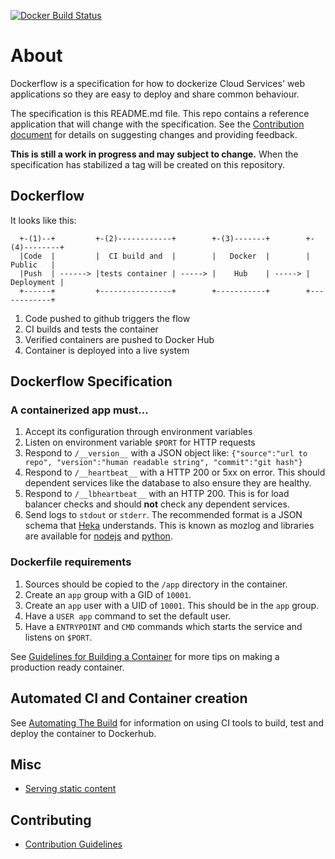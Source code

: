 [![Docker Build Status](https://circleci.com/gh/mozilla-services/Dockerflow/tree/master.svg?style=shield&circle-token=c7c606e039cdccd2380782672ac12b2e85550295)](https://circleci.com/gh/mozilla-services/Dockerflow)


# About

Dockerflow is a specification for how to dockerize Cloud Services' web applications so they are easy to deploy and share common behaviour. 

The specification is this README.md file. This repo contains a reference application that will change with the specification. See the [Contribution document](CONTRIBUTE.md) for details on suggesting changes and providing feedback.

**This is still a work in progress and may subject to change.** When the specification has stabilized a tag will be created on this repository.

## Dockerflow

It looks like this: 

````
  +-(1)--+         +-(2)------------+        +-(3)-------+        +-(4)--------+
  |Code  |         |  CI build and  |        |   Docker  |        |   Public   |
  |Push  | ------> |tests container | -----> |    Hub    | -----> | Deployment |
  +------+         +----------------+        +-----------+        +------------+

````

1. Code pushed to github triggers the flow
2. CI builds and tests the container
3. Verified containers are pushed to Docker Hub
4. Container is deployed into a live system

## Dockerflow Specification

### A containerized app must...

1. Accept its configuration through environment variables
1. Listen on environment variable `$PORT` for HTTP requests
1. Respond to `/__version__` with a JSON object like: `{"source":"url to repo", "version":"human readable string", "commit":"git hash"}`
1. Respond to `/__heartbeat__` with a HTTP 200 or 5xx on error. This should dependent services like the database to also ensure they are healthy.
1. Respond to `/__lbheartbeat__` with an HTTP 200. This is for load balancer checks and should **not** check any dependent services.
1. Send logs to `stdout` or `stderr`. The recommended format is a JSON schema that [Heka](https://github.com/mozilla-services/heka) understands. This is known as mozlog and libraries are available for [nodejs](https://www.npmjs.com/package/mozlog) and [python](https://github.com/mozilla-services/mozservices/blob/master/mozsvc/util.py#L106).

### Dockerfile requirements

1. Sources should be copied to the `/app` directory in the container.
1. Create an `app` group with a GID of `10001`.
1. Create an `app` user with a UID of `10001`. This should be in the `app` group.
1. Have a `USER app` command to set the default user.
1. Have a `ENTRYPOINT` and `CMD` commands which starts the service and listens on `$PORT`.

See [Guidelines for Building a Container](docs/building-container.md) for more tips on making a production ready container.

## Automated CI and Container creation

See [Automating The Build](docs/automating-build.md) for information on using CI tools to build, test and deploy the container to Dockerhub.

## Misc

* [Serving static content](docs/serving-static-content.md) 

## Contributing
* [Contribution Guidelines](CONTRIBUTE.md)





